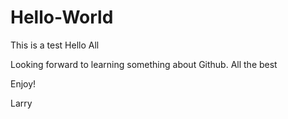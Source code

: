 # Hello-World
This is a test
Hello All

Looking forward to learning something about Github. All the best 


Enjoy!

Larry
